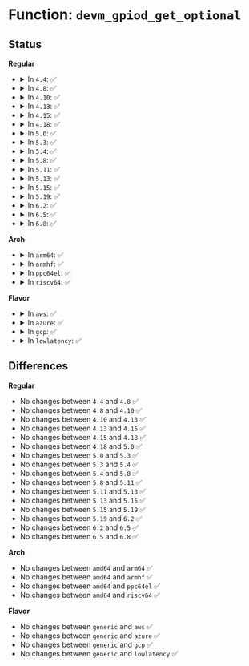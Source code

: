 # Function: <code>devm_gpiod_get_optional</code>

## Status
<b>Regular</b>
<ul>
<li>
<details>
<summary>In <code>4.4</code>: ✅</summary>

```c
struct gpio_desc *devm_gpiod_get_optional(struct device *dev, const char *con_id, enum gpiod_flags flags);
```

**Collision:** Unique Global

**Inline:** No

**Transformation:** False

**Instances:**

```
In drivers/gpio/devres.c (ffffffff81423aa0)
Location: drivers/gpio/devres.c:80
Inline: False
Direct callers:
  - drivers/usb/phy/phy-generic.c:usb_phy_gen_create_phy
  - drivers/usb/phy/phy-generic.c:usb_phy_gen_create_phy
```
**Symbols:**

```
ffffffff81423aa0-ffffffff81423acb: devm_gpiod_get_optional (STB_GLOBAL)
```
</details>
</li>
<li>
<details>
<summary>In <code>4.8</code>: ✅</summary>

```c
struct gpio_desc *devm_gpiod_get_optional(struct device *dev, const char *con_id, enum gpiod_flags flags);
```

**Collision:** Unique Global

**Inline:** No

**Transformation:** False

**Instances:**

```
In drivers/gpio/devres.c (ffffffff8146d0b0)
Location: drivers/gpio/devres.c:80
Inline: False
```
**Symbols:**

```
ffffffff8146d0b0-ffffffff8146d0db: devm_gpiod_get_optional (STB_GLOBAL)
```
</details>
</li>
<li>
<details>
<summary>In <code>4.10</code>: ✅</summary>

```c
struct gpio_desc *devm_gpiod_get_optional(struct device *dev, const char *con_id, enum gpiod_flags flags);
```

**Collision:** Unique Global

**Inline:** No

**Transformation:** False

**Instances:**

```
In drivers/gpio/devres.c (ffffffff8148ef80)
Location: drivers/gpio/devres.c:80
Inline: False
```
**Symbols:**

```
ffffffff8148ef80-ffffffff8148efab: devm_gpiod_get_optional (STB_GLOBAL)
```
</details>
</li>
<li>
<details>
<summary>In <code>4.13</code>: ✅</summary>

```c
struct gpio_desc *devm_gpiod_get_optional(struct device *dev, const char *con_id, enum gpiod_flags flags);
```

**Collision:** Unique Global

**Inline:** No

**Transformation:** False

**Instances:**

```
In drivers/gpio/devres.c (ffffffff81498a20)
Location: drivers/gpio/devres.c:82
Inline: False
Direct callers:
  - drivers/net/phy/mdio_bus.c:__mdiobus_register
```
**Symbols:**

```
ffffffff81498a20-ffffffff81498a49: devm_gpiod_get_optional (STB_GLOBAL)
```
</details>
</li>
<li>
<details>
<summary>In <code>4.15</code>: ✅</summary>

```c
struct gpio_desc *devm_gpiod_get_optional(struct device *dev, const char *con_id, enum gpiod_flags flags);
```

**Collision:** Unique Global

**Inline:** No

**Transformation:** False

**Instances:**

```
In drivers/gpio/devres.c (ffffffff814d6d10)
Location: drivers/gpio/devres.c:82
Inline: False
Direct callers:
  - drivers/net/phy/mdio_bus.c:__mdiobus_register
```
**Symbols:**

```
ffffffff814d6d10-ffffffff814d6d39: devm_gpiod_get_optional (STB_GLOBAL)
```
</details>
</li>
<li>
<details>
<summary>In <code>4.18</code>: ✅</summary>

```c
struct gpio_desc *devm_gpiod_get_optional(struct device *dev, const char *con_id, enum gpiod_flags flags);
```

**Collision:** Unique Global

**Inline:** No

**Transformation:** False

**Instances:**

```
In drivers/gpio/devres.c (ffffffff81505e10)
Location: drivers/gpio/devres.c:82
Inline: False
Direct callers:
  - drivers/net/phy/mdio_bus.c:__mdiobus_register
  - drivers/i2c/busses/i2c-designware-master.c:i2c_dw_probe
```
**Symbols:**

```
ffffffff81505e10-ffffffff81505e39: devm_gpiod_get_optional (STB_GLOBAL)
```
</details>
</li>
<li>
<details>
<summary>In <code>5.0</code>: ✅</summary>

```c
struct gpio_desc *devm_gpiod_get_optional(struct device *dev, const char *con_id, enum gpiod_flags flags);
```

**Collision:** Unique Global

**Inline:** No

**Transformation:** False

**Instances:**

```
In drivers/gpio/gpiolib-devres.c (ffffffff81521140)
Location: drivers/gpio/gpiolib-devres.c:74
Inline: False
Direct callers:
  - drivers/net/phy/mdio_bus.c:__mdiobus_register
  - drivers/i2c/busses/i2c-designware-master.c:i2c_dw_probe
```
**Symbols:**

```
ffffffff81521140-ffffffff81521169: devm_gpiod_get_optional (STB_GLOBAL)
```
</details>
</li>
<li>
<details>
<summary>In <code>5.3</code>: ✅</summary>

```c
struct gpio_desc *devm_gpiod_get_optional(struct device *dev, const char *con_id, enum gpiod_flags flags);
```

**Collision:** Unique Global

**Inline:** No

**Transformation:** False

**Instances:**

```
In drivers/gpio/gpiolib-devres.c (ffffffff8154f640)
Location: drivers/gpio/gpiolib-devres.c:74
Inline: False
Direct callers:
  - drivers/net/phy/mdio_bus.c:__mdiobus_register
  - drivers/i2c/busses/i2c-designware-master.c:i2c_dw_probe
```
**Symbols:**

```
ffffffff8154f640-ffffffff8154f669: devm_gpiod_get_optional (STB_GLOBAL)
```
</details>
</li>
<li>
<details>
<summary>In <code>5.4</code>: ✅</summary>

```c
struct gpio_desc *devm_gpiod_get_optional(struct device *dev, const char *con_id, enum gpiod_flags flags);
```

**Collision:** Unique Global

**Inline:** No

**Transformation:** False

**Instances:**

```
In drivers/gpio/gpiolib-devres.c (ffffffff81570c00)
Location: drivers/gpio/gpiolib-devres.c:74
Inline: False
Direct callers:
  - drivers/net/phy/mdio_bus.c:__mdiobus_register
  - drivers/i2c/busses/i2c-designware-master.c:i2c_dw_probe
  - drivers/i2c/busses/i2c-designware-master.c:i2c_dw_probe
```
**Symbols:**

```
ffffffff81570c00-ffffffff81570c29: devm_gpiod_get_optional (STB_GLOBAL)
```
</details>
</li>
<li>
<details>
<summary>In <code>5.8</code>: ✅</summary>

```c
struct gpio_desc *devm_gpiod_get_optional(struct device *dev, const char *con_id, enum gpiod_flags flags);
```

**Collision:** Unique Global

**Inline:** No

**Transformation:** False

**Instances:**

```
In drivers/gpio/gpiolib-devres.c (ffffffff81615580)
Location: drivers/gpio/gpiolib-devres.c:74
Inline: False
Direct callers:
  - drivers/tty/serial/serial_core.c:uart_get_rs485_mode
  - drivers/net/phy/mdio_bus.c:__mdiobus_register
  - drivers/i2c/busses/i2c-designware-master.c:i2c_dw_probe_master
  - drivers/i2c/busses/i2c-designware-master.c:i2c_dw_probe_master
```
**Symbols:**

```
ffffffff81615580-ffffffff816155a9: devm_gpiod_get_optional (STB_GLOBAL)
```
</details>
</li>
<li>
<details>
<summary>In <code>5.11</code>: ✅</summary>

```c
struct gpio_desc *devm_gpiod_get_optional(struct device *dev, const char *con_id, enum gpiod_flags flags);
```

**Collision:** Unique Global

**Inline:** No

**Transformation:** False

**Instances:**

```
In drivers/gpio/gpiolib-devres.c (ffffffff81639820)
Location: drivers/gpio/gpiolib-devres.c:74
Inline: False
Direct callers:
  - drivers/tty/serial/serial_core.c:uart_get_rs485_mode
  - drivers/net/phy/mdio_bus.c:__mdiobus_register
  - drivers/i2c/busses/i2c-designware-master.c:i2c_dw_probe_master
  - drivers/i2c/busses/i2c-designware-master.c:i2c_dw_probe_master
```
**Symbols:**

```
ffffffff81639820-ffffffff81639849: devm_gpiod_get_optional (STB_GLOBAL)
```
</details>
</li>
<li>
<details>
<summary>In <code>5.13</code>: ✅</summary>

```c
struct gpio_desc *devm_gpiod_get_optional(struct device *dev, const char *con_id, enum gpiod_flags flags);
```

**Collision:** Unique Global

**Inline:** No

**Transformation:** False

**Instances:**

```
In drivers/gpio/gpiolib-devres.c (ffffffff8161d470)
Location: drivers/gpio/gpiolib-devres.c:74
Inline: False
Direct callers:
  - drivers/tty/serial/serial_core.c:uart_get_rs485_mode
  - drivers/net/phy/mdio_bus.c:__mdiobus_register
  - drivers/i2c/busses/i2c-designware-master.c:i2c_dw_probe_master
  - drivers/i2c/busses/i2c-designware-master.c:i2c_dw_probe_master
```
**Symbols:**

```
ffffffff8161d470-ffffffff8161d496: devm_gpiod_get_optional (STB_GLOBAL)
```
</details>
</li>
<li>
<details>
<summary>In <code>5.15</code>: ✅</summary>

```c
struct gpio_desc *devm_gpiod_get_optional(struct device *dev, const char *con_id, enum gpiod_flags flags);
```

**Collision:** Unique Global

**Inline:** No

**Transformation:** False

**Instances:**

```
In drivers/gpio/gpiolib-devres.c (ffffffff8168c920)
Location: drivers/gpio/gpiolib-devres.c:74
Inline: False
Direct callers:
  - drivers/tty/serial/serial_core.c:uart_get_rs485_mode
  - drivers/net/phy/mdio_bus.c:__mdiobus_register
  - drivers/i2c/busses/i2c-designware-master.c:i2c_dw_probe_master
  - drivers/i2c/busses/i2c-designware-master.c:i2c_dw_probe_master
```
**Symbols:**

```
ffffffff8168c920-ffffffff8168c946: devm_gpiod_get_optional (STB_GLOBAL)
```
</details>
</li>
<li>
<details>
<summary>In <code>5.19</code>: ✅</summary>

```c
struct gpio_desc *devm_gpiod_get_optional(struct device *dev, const char *con_id, enum gpiod_flags flags);
```

**Collision:** Unique Global

**Inline:** No

**Transformation:** False

**Instances:**

```
In drivers/gpio/gpiolib-devres.c (ffffffff817a9f50)
Location: drivers/gpio/gpiolib-devres.c:74
Inline: False
Direct callers:
  - drivers/tty/serial/serial_core.c:uart_get_rs485_mode
  - drivers/net/phy/mdio_bus.c:__mdiobus_register
  - drivers/i2c/busses/i2c-designware-master.c:i2c_dw_probe_master
  - drivers/i2c/busses/i2c-designware-master.c:i2c_dw_probe_master
```
**Symbols:**

```
ffffffff817a9f50-ffffffff817a9f82: devm_gpiod_get_optional (STB_GLOBAL)
```
</details>
</li>
<li>
<details>
<summary>In <code>6.2</code>: ✅</summary>

```c
struct gpio_desc *devm_gpiod_get_optional(struct device *dev, const char *con_id, enum gpiod_flags flags);
```

**Collision:** Unique Global

**Inline:** No

**Transformation:** False

**Instances:**

```
In drivers/gpio/gpiolib-devres.c (ffffffff818c2aa0)
Location: drivers/gpio/gpiolib-devres.c:74
Inline: False
Direct callers:
  - drivers/pci/controller/dwc/pcie-designware.c:dw_pcie_get_resources
  - drivers/tty/serial/serial_core.c:uart_get_rs485_mode
  - drivers/mfd/twl6040.c:twl6040_probe
  - drivers/net/phy/mdio_bus.c:__mdiobus_register
  - drivers/i2c/busses/i2c-designware-master.c:i2c_dw_probe_master
  - drivers/i2c/busses/i2c-designware-master.c:i2c_dw_probe_master
```
**Symbols:**

```
ffffffff818c2aa0-ffffffff818c2ad2: devm_gpiod_get_optional (STB_GLOBAL)
```
</details>
</li>
<li>
<details>
<summary>In <code>6.5</code>: ✅</summary>

```c
struct gpio_desc *devm_gpiod_get_optional(struct device *dev, const char *con_id, enum gpiod_flags flags);
```

**Collision:** Unique Global

**Inline:** No

**Transformation:** False

**Instances:**

```
In drivers/gpio/gpiolib-devres.c (ffffffff819059a0)
Location: drivers/gpio/gpiolib-devres.c:74
Inline: False
Direct callers:
  - drivers/pci/controller/dwc/pcie-designware.c:dw_pcie_get_resources
  - drivers/tty/serial/serial_core.c:uart_get_rs485_mode
  - drivers/tty/serial/serial_core.c:uart_get_rs485_mode
  - drivers/mfd/twl6040.c:twl6040_probe
  - drivers/net/phy/mdio_bus.c:__mdiobus_register
  - drivers/i2c/busses/i2c-designware-master.c:i2c_dw_probe_master
  - drivers/i2c/busses/i2c-designware-master.c:i2c_dw_probe_master
```
**Symbols:**

```
ffffffff819059a0-ffffffff819059d2: devm_gpiod_get_optional (STB_GLOBAL)
```
</details>
</li>
<li>
<details>
<summary>In <code>6.8</code>: ✅</summary>

```c
struct gpio_desc *devm_gpiod_get_optional(struct device *dev, const char *con_id, enum gpiod_flags flags);
```

**Collision:** Unique Global

**Inline:** No

**Transformation:** False

**Instances:**

```
In drivers/gpio/gpiolib-devres.c (ffffffff8194d3b0)
Location: drivers/gpio/gpiolib-devres.c:74
Inline: False
Direct callers:
  - drivers/pci/controller/dwc/pcie-designware.c:dw_pcie_get_resources
  - drivers/tty/serial/serial_core.c:uart_get_rs485_mode
  - drivers/tty/serial/serial_core.c:uart_get_rs485_mode
  - drivers/mfd/twl6040.c:twl6040_probe
  - drivers/net/phy/mdio_bus.c:__mdiobus_register
  - drivers/i2c/busses/i2c-designware-master.c:i2c_dw_probe_master
  - drivers/i2c/busses/i2c-designware-master.c:i2c_dw_probe_master
```
**Symbols:**

```
ffffffff8194d3b0-ffffffff8194d3e2: devm_gpiod_get_optional (STB_GLOBAL)
```
</details>
</li>
</ul>
<b>Arch</b>
<ul>
<li>
<details>
<summary>In <code>arm64</code>: ✅</summary>

```c
struct gpio_desc *devm_gpiod_get_optional(struct device *dev, const char *con_id, enum gpiod_flags flags);
```

**Collision:** Unique Global

**Inline:** No

**Transformation:** False

**Instances:**

```
In drivers/gpio/gpiolib-devres.c (ffff8000106c6bc0)
Location: drivers/gpio/gpiolib-devres.c:74
Inline: False
Direct callers:
  - drivers/pci/controller/dwc/pci-keystone.c:ks_pcie_probe
  - drivers/pci/controller/dwc/pcie-qcom.c:qcom_pcie_probe
  - drivers/mfd/lochnagar-i2c.c:lochnagar_i2c_probe
  - drivers/net/phy/mdio_bus.c:__mdiobus_register
  - drivers/i2c/busses/i2c-designware-master.c:i2c_dw_probe
  - drivers/i2c/busses/i2c-designware-master.c:i2c_dw_probe
  - drivers/power/reset/ltc2952-poweroff.c:ltc2952_poweroff_probe
```
**Symbols:**

```
ffff8000106c6bc0-ffff8000106c6c14: devm_gpiod_get_optional (STB_GLOBAL)
```
</details>
</li>
<li>
<details>
<summary>In <code>armhf</code>: ✅</summary>

```c
struct gpio_desc *devm_gpiod_get_optional(struct device *dev, const char *con_id, enum gpiod_flags flags);
```

**Collision:** Unique Global

**Inline:** No

**Transformation:** False

**Instances:**

```
In drivers/gpio/gpiolib-devres.c (c08645f4)
Location: drivers/gpio/gpiolib-devres.c:74
Inline: False
Direct callers:
  - drivers/pci/controller/dwc/pci-dra7xx.c:dra7xx_pcie_probe
  - drivers/pci/controller/dwc/pcie-qcom.c:qcom_pcie_probe
  - drivers/mfd/lochnagar-i2c.c:lochnagar_i2c_probe
  - drivers/mtd/nand/raw/omap2.c:omap_nand_probe
  - drivers/net/phy/mdio_bus.c:__mdiobus_register
  - drivers/usb/phy/phy-generic.c:usb_phy_gen_create_phy
  - drivers/usb/phy/phy-generic.c:usb_phy_gen_create_phy
  - drivers/i2c/busses/i2c-designware-master.c:i2c_dw_probe
  - drivers/i2c/busses/i2c-designware-master.c:i2c_dw_probe
  - drivers/power/reset/ltc2952-poweroff.c:ltc2952_poweroff_probe
```
**Symbols:**

```
c08645f4-c0864634: devm_gpiod_get_optional (STB_GLOBAL)
```
</details>
</li>
<li>
<details>
<summary>In <code>ppc64el</code>: ✅</summary>

```c
struct gpio_desc *devm_gpiod_get_optional(struct device *dev, const char *con_id, enum gpiod_flags flags);
```

**Collision:** Unique Global

**Inline:** No

**Transformation:** False

**Instances:**

```
In drivers/gpio/gpiolib-devres.c (c0000000008434d0)
Location: drivers/gpio/gpiolib-devres.c:74
Inline: False
Direct callers:
  - drivers/mfd/lochnagar-i2c.c:lochnagar_i2c_probe
  - drivers/net/phy/mdio_bus.c:__mdiobus_register
  - drivers/i2c/busses/i2c-designware-master.c:i2c_dw_probe
  - drivers/i2c/busses/i2c-designware-master.c:i2c_dw_probe
  - drivers/power/reset/ltc2952-poweroff.c:ltc2952_poweroff_probe
```
**Symbols:**

```
c0000000008434d0-c000000000843540: devm_gpiod_get_optional (STB_GLOBAL)
```
</details>
</li>
<li>
<details>
<summary>In <code>riscv64</code>: ✅</summary>

```c
struct gpio_desc *devm_gpiod_get_optional(struct device *dev, const char *con_id, enum gpiod_flags flags);
```

**Collision:** Unique Global

**Inline:** No

**Transformation:** False

**Instances:**

```
In drivers/gpio/gpiolib-devres.c (ffffffe0004aa754)
Location: drivers/gpio/gpiolib-devres.c:74
Inline: False
Direct callers:
  - drivers/mfd/lochnagar-i2c.c:lochnagar_i2c_probe
  - drivers/net/phy/mdio_bus.c:__mdiobus_register
  - drivers/i2c/busses/i2c-designware-master.c:i2c_dw_probe
  - drivers/i2c/busses/i2c-designware-master.c:i2c_dw_probe
  - drivers/power/reset/ltc2952-poweroff.c:ltc2952_poweroff_probe
```
**Symbols:**

```
ffffffe0004aa754-ffffffe0004aa7a0: devm_gpiod_get_optional (STB_GLOBAL)
```
</details>
</li>
</ul>
<b>Flavor</b>
<ul>
<li>
<details>
<summary>In <code>aws</code>: ✅</summary>

```c
struct gpio_desc *devm_gpiod_get_optional(struct device *dev, const char *con_id, enum gpiod_flags flags);
```

**Collision:** Unique Global

**Inline:** No

**Transformation:** False

**Instances:**

```
In drivers/gpio/gpiolib-devres.c (ffffffff815663c0)
Location: drivers/gpio/gpiolib-devres.c:74
Inline: False
Direct callers:
  - drivers/net/phy/mdio_bus.c:__mdiobus_register
```
**Symbols:**

```
ffffffff815663c0-ffffffff815663e9: devm_gpiod_get_optional (STB_GLOBAL)
```
</details>
</li>
<li>
<details>
<summary>In <code>azure</code>: ✅</summary>

```c
struct gpio_desc *devm_gpiod_get_optional(struct device *dev, const char *con_id, enum gpiod_flags flags);
```

**Collision:** Unique Global

**Inline:** No

**Transformation:** False

**Instances:**

```
In drivers/gpio/gpiolib-devres.c (ffffffff81557210)
Location: drivers/gpio/gpiolib-devres.c:74
Inline: False
Direct callers:
  - drivers/net/phy/mdio_bus.c:__mdiobus_register
```
**Symbols:**

```
ffffffff81557210-ffffffff81557239: devm_gpiod_get_optional (STB_GLOBAL)
```
</details>
</li>
<li>
<details>
<summary>In <code>gcp</code>: ✅</summary>

```c
struct gpio_desc *devm_gpiod_get_optional(struct device *dev, const char *con_id, enum gpiod_flags flags);
```

**Collision:** Unique Global

**Inline:** No

**Transformation:** False

**Instances:**

```
In drivers/gpio/gpiolib-devres.c (ffffffff81564f30)
Location: drivers/gpio/gpiolib-devres.c:74
Inline: False
Direct callers:
  - drivers/net/phy/mdio_bus.c:__mdiobus_register
  - drivers/i2c/busses/i2c-designware-master.c:i2c_dw_probe
  - drivers/i2c/busses/i2c-designware-master.c:i2c_dw_probe
```
**Symbols:**

```
ffffffff81564f30-ffffffff81564f59: devm_gpiod_get_optional (STB_GLOBAL)
```
</details>
</li>
<li>
<details>
<summary>In <code>lowlatency</code>: ✅</summary>

```c
struct gpio_desc *devm_gpiod_get_optional(struct device *dev, const char *con_id, enum gpiod_flags flags);
```

**Collision:** Unique Global

**Inline:** No

**Transformation:** False

**Instances:**

```
In drivers/gpio/gpiolib-devres.c (ffffffff8157ee50)
Location: drivers/gpio/gpiolib-devres.c:74
Inline: False
Direct callers:
  - drivers/net/phy/mdio_bus.c:__mdiobus_register
  - drivers/i2c/busses/i2c-designware-master.c:i2c_dw_probe
  - drivers/i2c/busses/i2c-designware-master.c:i2c_dw_probe
```
**Symbols:**

```
ffffffff8157ee50-ffffffff8157ee79: devm_gpiod_get_optional (STB_GLOBAL)
```
</details>
</li>
</ul>

## Differences
<b>Regular</b>
<ul>
<li>
No changes between <code>4.4</code> and <code>4.8</code> ✅
</li>
<li>
No changes between <code>4.8</code> and <code>4.10</code> ✅
</li>
<li>
No changes between <code>4.10</code> and <code>4.13</code> ✅
</li>
<li>
No changes between <code>4.13</code> and <code>4.15</code> ✅
</li>
<li>
No changes between <code>4.15</code> and <code>4.18</code> ✅
</li>
<li>
No changes between <code>4.18</code> and <code>5.0</code> ✅
</li>
<li>
No changes between <code>5.0</code> and <code>5.3</code> ✅
</li>
<li>
No changes between <code>5.3</code> and <code>5.4</code> ✅
</li>
<li>
No changes between <code>5.4</code> and <code>5.8</code> ✅
</li>
<li>
No changes between <code>5.8</code> and <code>5.11</code> ✅
</li>
<li>
No changes between <code>5.11</code> and <code>5.13</code> ✅
</li>
<li>
No changes between <code>5.13</code> and <code>5.15</code> ✅
</li>
<li>
No changes between <code>5.15</code> and <code>5.19</code> ✅
</li>
<li>
No changes between <code>5.19</code> and <code>6.2</code> ✅
</li>
<li>
No changes between <code>6.2</code> and <code>6.5</code> ✅
</li>
<li>
No changes between <code>6.5</code> and <code>6.8</code> ✅
</li>
</ul>
<b>Arch</b>
<ul>
<li>
No changes between <code>amd64</code> and <code>arm64</code> ✅
</li>
<li>
No changes between <code>amd64</code> and <code>armhf</code> ✅
</li>
<li>
No changes between <code>amd64</code> and <code>ppc64el</code> ✅
</li>
<li>
No changes between <code>amd64</code> and <code>riscv64</code> ✅
</li>
</ul>
<b>Flavor</b>
<ul>
<li>
No changes between <code>generic</code> and <code>aws</code> ✅
</li>
<li>
No changes between <code>generic</code> and <code>azure</code> ✅
</li>
<li>
No changes between <code>generic</code> and <code>gcp</code> ✅
</li>
<li>
No changes between <code>generic</code> and <code>lowlatency</code> ✅
</li>
</ul>
